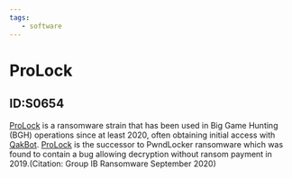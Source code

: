 ```yaml
---
tags:
   - software
---
```

# ProLock
## ID:S0654
[ProLock](/mitre/software/S0654) is a ransomware strain that has been used in Big Game Hunting (BGH) operations since at least 2020, often obtaining initial access with [QakBot](/mitre/software/S0650). [ProLock](/mitre/software/S0654) is the successor to PwndLocker ransomware which was found to contain a bug allowing decryption without ransom payment in 2019.(Citation: Group IB Ransomware September 2020)
